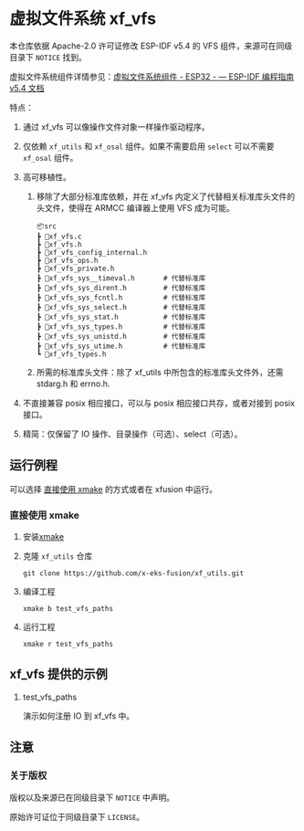 # 虚拟文件系统 xf_vfs

本仓库依据 Apache-2.0 许可证修改 ESP-IDF v5.4 的 VFS 组件，来源可在同级目录下 `NOTICE` 找到。

虚拟文件系统组件详情参见：[虚拟文件系统组件 - ESP32 - — ESP-IDF 编程指南 v5.4 文档](https://docs.espressif.com/projects/esp-idf/zh_CN/v5.4/esp32/api-reference/storage/vfs.html)

特点：

1.  通过 xf_vfs 可以像操作文件对象一样操作驱动程序。
1.  仅依赖 `xf_utils` 和 `xf_osal` 组件。如果不需要启用 `select` 可以不需要 `xf_osal` 组件。
1.  高可移植性。

    1.  移除了大部分标准库依赖，并在 xf_vfs 内定义了代替相关标准库头文件的头文件，使得在 ARMCC 编译器上使用 VFS 成为可能。

        ```
        📦src
        ┣ 📜xf_vfs.c
        ┣ 📜xf_vfs.h
        ┣ 📜xf_vfs_config_internal.h
        ┣ 📜xf_vfs_ops.h
        ┣ 📜xf_vfs_private.h
        ┣ 📜xf_vfs_sys__timeval.h       # 代替标准库
        ┣ 📜xf_vfs_sys_dirent.h         # 代替标准库
        ┣ 📜xf_vfs_sys_fcntl.h          # 代替标准库
        ┣ 📜xf_vfs_sys_select.h         # 代替标准库
        ┣ 📜xf_vfs_sys_stat.h           # 代替标准库
        ┣ 📜xf_vfs_sys_types.h          # 代替标准库
        ┣ 📜xf_vfs_sys_unistd.h         # 代替标准库
        ┣ 📜xf_vfs_sys_utime.h          # 代替标准库
        ┗ 📜xf_vfs_types.h
        ```

    1.  所需的标准库头文件：除了 xf_utils 中所包含的标准库头文件外，还需 stdarg.h 和 errno.h.

1.  不直接兼容 posix 相应接口，可以与 posix 相应接口共存，或者对接到 posix 接口。
1.  精简：仅保留了 IO 操作、目录操作（可选）、select（可选）。

## 运行例程

可以选择 [直接使用 xmake](#直接使用-xmake) 的方式或者在 xfusion 中运行。

### 直接使用 xmake

1.  安装[xmake](https://xmake.io/#/zh-cn/getting_started)

1.  克隆 `xf_utils` 仓库

    ```shell
    git clone https://github.com/x-eks-fusion/xf_utils.git
    ```

1.  编译工程

    ```shell
    xmake b test_vfs_paths
    ```

1.  运行工程

    ```shell
    xmake r test_vfs_paths
    ```

## xf_vfs 提供的示例

1.  test_vfs_paths

    演示如何注册 IO 到 xf_vfs 中。

## 注意

### 关于版权

版权以及来源已在同级目录下 `NOTICE` 中声明。

原始许可证位于同级目录下 `LICENSE`。
